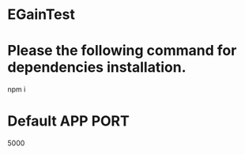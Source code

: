 # EGainTest

# Please the following command for dependencies installation.
npm i  

# Default APP PORT
5000

